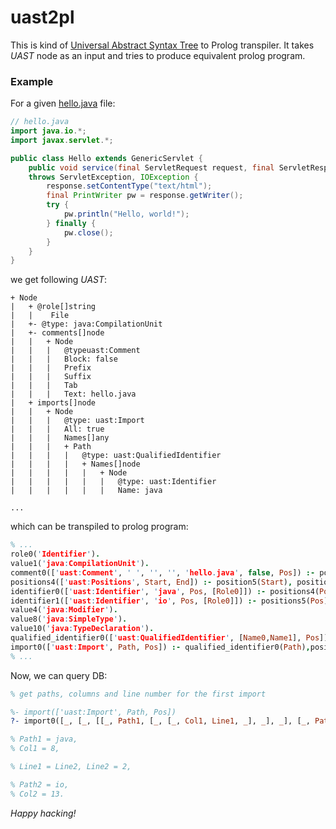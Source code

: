 # uast2pl
This is kind of [Universal Abstract Syntax Tree](https://doc.bblf.sh/uast/uast-specification-v2.html) to Prolog transpiler.
It takes *UAST* node as an input and tries to produce equivalent prolog program.


### Example
For a given [hello.java](http://play.bblf.sh) file:
```java
// hello.java
import java.io.*;
import javax.servlet.*;

public class Hello extends GenericServlet {
    public void service(final ServletRequest request, final ServletResponse response)
    throws ServletException, IOException {
        response.setContentType("text/html");
        final PrintWriter pw = response.getWriter();
        try {
            pw.println("Hello, world!");
        } finally {
            pw.close();
        }
    }
}
```

we get following *UAST*:
```
+ Node
|   + @role[]string
|   |    File
|   +- @type: java:CompilationUnit
|   +- comments[]node
|   |   + Node
|   |   |   @typeuast:Comment
|   |   |   Block: false
|   |   |   Prefix 
|   |   |   Suffix
|   |   |   Tab
|   |   |   Text: hello.java
|   + imports[]node
|   |   + Node
|   |   |   @type: uast:Import
|   |   |   All: true
|   |   |   Names[]any
|   |   |   + Path
|   |   |   |   @type: uast:QualifiedIdentifier
|   |   |   |   + Names[]node
|   |   |   |   |   + Node
|   |   |   |   |   |   @type: uast:Identifier
|   |   |   |   |   |   Name: java

...
```

which can be transpiled to prolog program:
```prolog
% ...
role0('Identifier').
value1('java:CompilationUnit').
comment0(['uast:Comment', ' ', '', '', 'hello.java', false, Pos]) :- positions1(Pos).
positions4(['uast:Positions', Start, End]) :- position5(Start), position7(End).
identifier0(['uast:Identifier', 'java', Pos, [Role0]]) :- positions4(Pos),role0(Role0).
identifier1(['uast:Identifier', 'io', Pos, [Role0]]) :- positions5(Pos),role0(Role0).
value4('java:Modifier').
value8('java:SimpleType').
value10('java:TypeDeclaration').
qualified_identifier0(['uast:QualifiedIdentifier', [Name0,Name1], Pos]) :- positions3(Pos),identifier0(Name0),identifier1(Name1).
import0(['uast:Import', Path, Pos]) :- qualified_identifier0(Path),positions2(Pos).
% ...

```

Now, we can query DB:
```prolog
% get paths, columns and line number for the first import

%- import(['uast:Import', Path, Pos])
?- import0([_, [_, [[_, Path1, [_, [_, Col1, Line1, _], _], _], [_, Path2, [_, [_, Col2, Line2, _], _], _]], _], _]).

% Path1 = java,
% Col1 = 8,

% Line1 = Line2, Line2 = 2,

% Path2 = io,
% Col2 = 13.
```

_Happy hacking!_
